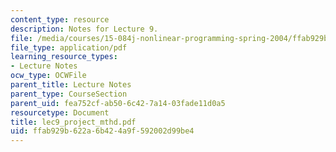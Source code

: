 ```yaml
---
content_type: resource
description: Notes for Lecture 9.
file: /media/courses/15-084j-nonlinear-programming-spring-2004/ffab929b622a6b424a9f592002d99be4_lec9_project_mthd.pdf
file_type: application/pdf
learning_resource_types:
- Lecture Notes
ocw_type: OCWFile
parent_title: Lecture Notes
parent_type: CourseSection
parent_uid: fea752cf-ab50-6c42-7a14-03fade11d0a5
resourcetype: Document
title: lec9_project_mthd.pdf
uid: ffab929b-622a-6b42-4a9f-592002d99be4
---
```

